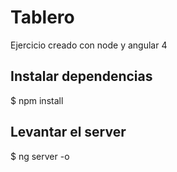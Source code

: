# Tablero

Ejercicio creado con node y angular 4

## Instalar dependencias

$ npm install 

## Levantar el server
$ ng server -o